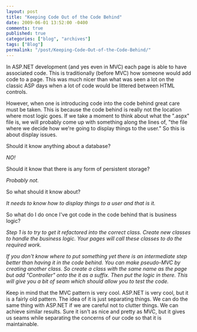 ```yaml
---
layout: post
title: "Keeping Code Out of the Code Behind"
date: 2009-06-01 13:52:00 -0400
comments: true
published: true
categories: ["blog", "archives"]
tags: ["Blog"]
permalink: "/post/Keeping-Code-Out-of-the-Code-Behind/"
---
```

<!-- more -->

<p>In ASP.NET development (and yes even in MVC) each page is able to have associated code. This is traditionally (before MVC) how someone would add code to a page. This was much nicer than what was seen a lot on the classic ASP days when a lot of code would be littered between HTML controls.</p>
<p>However, when one is introducing code into the code behind great care must be taken. This is because the code behind is really not the location where most logic goes. If we take a moment to think about what the ".aspx" file is, we will probably come up with something along the lines of, "the file where we decide how we're going to display things to the user." So this is about display issues.</p>
<p>Should it know anything about a database?</p>
<p><em>NO!</em></p>
<p>Should it know that there is any form of persistent storage?</p>
<p><em>Probably not.</em></p>
<p>So what should it know about?</p>
<p><em>It needs to know how to display things to a user and that is it.</em></p>
<p>So what do I do once I've got code in the code behind that is business logic?</p>
<p><em>Step 1 is to try to get it refactored into the correct class. Create new classes to handle the business logic. Your pages will call these classes to do the required work.</em></p>
<p><em>If you don't know where to put something yet there is an intermediate step better than having it in the code behind. You can make pseudo-MVC by creating another class. So create a class with the same name as the page but add "Controller" onto the it as a suffix. Then put the logic in there. This will give you a bit of seam which should allow you to test the code.</em></p>
<p>Keep in mind that the MVC pattern is very cool. ASP.NET is very cool, but it is a fairly old pattern. The idea of it is just separating things. We can do the same thing with ASP.NET if we are careful not to clutter things. We can achieve similar results. Sure it isn't as nice and pretty as MVC, but it gives us seams while separating the concerns of our code so that it is maintainable.</p>
